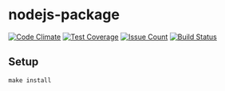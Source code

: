 # nodejs-package

[![Code Climate](https://codeclimate.com/github/A1ekseiFedorov/project-lvl1-s116/badges/gpa.svg)](https://codeclimate.com/github/A1ekseiFedorov/project-lvl1-s116)
[![Test Coverage](https://codeclimate.com/github/A1ekseiFedorov/project-lvl1-s116/badges/coverage.svg)](https://codeclimate.com/github/A1ekseiFedorov/project-lvl1-s116/coverage)
[![Issue Count](https://codeclimate.com/github/A1ekseiFedorov/project-lvl1-s116/badges/issue_count.svg)](https://codeclimate.com/github/A1ekseiFedorov/project-lvl1-s116)
[![Build Status](https://travis-ci.org/A1ekseiFedorov/project-lvl1-s116.svg?branch=master)](https://travis-ci.org/A1ekseiFedorov/project-lvl1-s116)

## Setup

```
make install
```
